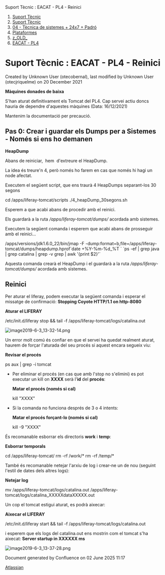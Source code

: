 Suport Tècnic : EACAT - PL4 - Reinici  

1.  [Suport Tècnic](index.html)
2.  [Suport Tècnic](13893782.html)
3.  [04 - Tècnica de sistemes + 24x7 + Padró](26313202.html)
4.  [Plataformes](Plataformes_41520520.html)
5.  [z\_OLD\_](z_OLD__118554696.html)
6.  [EACAT - PL4](EACAT---PL4_41520625.html)

Suport Tècnic : EACAT - PL4 - Reinici
=====================================

Created by Unknown User (otecobernal), last modified by Unknown User (otecjriquelme) on 20 December 2021

**Màquines donades de baixa**

S'han aturat definitivament els Tomcat del PL4. Cap servei actiu doncs hauria de dependre d'aquestes màquines (Data: 16/12/2021)

Mantenim la documentació per precaució.

Pas 0: Crear i guardar els Dumps per a Sistemes - **Només** si ens ho demanen
-----------------------------------------------------------------------------

  

**HeapDump**

Abans de reiniciar,  hem  d'extreure el HeapDump.

La idea és treure'n 4, però només ho farem en cas que només hi hagi un node afectat.

Executem el següent script, que ens traurà 4 HeapDumps separant-los 30 segons

cd /apps/liferay-tomcat/scripts
./4\_heapDump\_30segons.sh

Esperem a que acabi abans de procedir amb el reinici.

Els guardarà a la ruta _/apps/liferay-tomcat/dumps/_ acordada amb sistemes.

Executem la següent comanda i esperem que acabi abans de prosseguir amb el reinici...

/apps/versions/jdk1.6.0\_22/bin/jmap -F -dump:format=b,file=/apps/liferay-tomcat/dumps/heapdump.hprof\`date +%Y-%m-%d\_%T \` \`ps -ef | grep java | grep catalina | grep -v grep | awk '{print $2}'\`

Aquesta comanda crearà el HeapDump i el guardarà a la ruta _/apps/liferay-tomcat/dumps/_ acordada amb sistemes.

Reinici
-------

Per aturar el liferay, podem executar la següent comanda i esperar el missatge de confirmació: **Stopping Coyote HTTP/1.1 on http-8080**

**Aturar el LIFERAY**

/etc/init.d/liferay stop && tail -f /apps/liferay-tomcat/logs/catalina.out

![image2019-6-3_13-32-14.png](https://intranet.aoc.cat/download/attachments/26313311/image2019-6-3_13-32-14.png?version=1&modificationDate=1559561534000&api=v2)

  

Un error molt comú és confiar en que el servei ha quedat realment aturat, haurem de forçar l'aturada del seu procés si aquest encara segueix viu:

**Revisar el procés**

ps aux | grep -i tomcat

  

*   Per eliminar el procés (en cas que amb l'stop no s'elimini) es pot executar un kill on **XXXX** serà l'**id** del **procés**:
    
    **Matar el procés (només si cal)**
    
    kill "XXXX"
    
*   Si la comanda no funciona després de 3 o 4 intents:
    
    **Matar el procés forçant-lo (només si cal)**
    
    kill -9 "XXXX"
    

  

És recomanable esborrar els directoris **work** i **temp**: 

**Esborrar temporals**

cd /apps/liferay-tomcat/
rm -rf /work/\*
rm -rf /temp/\*

  

També és recomanable netejar l'arxiu de log i crear-ne un de nou (seguint l'estil de dates dels altres logs): 

**Netejar log**

mv /apps/liferay-tomcat/logs/catalina.out /apps/liferay-tomcat/logs/catalina\_XXXXXdataXXXXX.out

  

Un cop el tomcat estigui aturat, es podrà aixecar:

**Aixecar el LIFERAY**

/etc/init.d/liferay start && tail -f /apps/liferay-tomcat/logs/catalina.out

i esperem que els logs del catalina.out ens mostrin com el tomcat s'ha aixecat: **Server startup in XXXXXX ms**

![image2019-6-3_13-37-28.png](https://intranet.aoc.cat/download/attachments/26313311/image2019-6-3_13-37-28.png?version=1&modificationDate=1559561848000&api=v2)

Document generated by Confluence on 02 June 2025 11:17

[Atlassian](http://www.atlassian.com/)